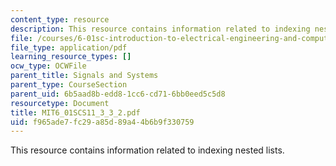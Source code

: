 ```yaml
---
content_type: resource
description: This resource contains information related to indexing nested lists.
file: /courses/6-01sc-introduction-to-electrical-engineering-and-computer-science-i-spring-2011/f965ade7fc29a85d89a44b6b9f330759_MIT6_01SCS11_3_3_2.pdf
file_type: application/pdf
learning_resource_types: []
ocw_type: OCWFile
parent_title: Signals and Systems
parent_type: CourseSection
parent_uid: 6b5aad8b-edd8-1cc6-cd71-6bb0eed5c5d8
resourcetype: Document
title: MIT6_01SCS11_3_3_2.pdf
uid: f965ade7-fc29-a85d-89a4-4b6b9f330759
---
```

This resource contains information related to indexing nested lists.